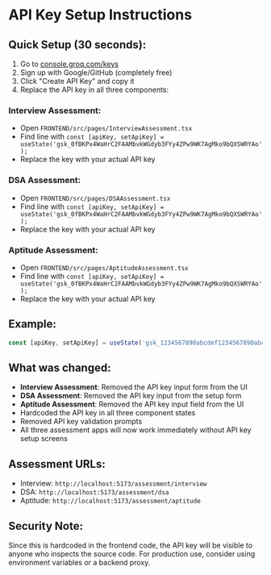 # API Key Setup Instructions

## Quick Setup (30 seconds):

1. Go to [console.groq.com/keys](https://console.groq.com/keys)
2. Sign up with Google/GitHub (completely free)
3. Click "Create API Key" and copy it
4. Replace the API key in all three components:

### Interview Assessment:
- Open `FRONTEND/src/pages/InterviewAssessment.tsx`
- Find line with `const [apiKey, setApiKey] = useState('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');`
- Replace the key with your actual API key

### DSA Assessment:
- Open `FRONTEND/src/pages/DSAAssessment.tsx`
- Find line with `const [apiKey, setApiKey] = useState('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');`
- Replace the key with your actual API key

### Aptitude Assessment:
- Open `FRONTEND/src/pages/AptitudeAssessment.tsx`
- Find line with `const [apiKey, setApiKey] = useState('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');`
- Replace the key with your actual API key

## Example:
```typescript
const [apiKey, setApiKey] = useState('gsk_1234567890abcdef1234567890abcdef');
```

## What was changed:
- **Interview Assessment**: Removed the API key input form from the UI
- **DSA Assessment**: Removed the API key input from the setup form
- **Aptitude Assessment**: Removed the API key input field from the UI
- Hardcoded the API key in all three component states
- Removed API key validation prompts
- All three assessment apps will now work immediately without API key setup screens

## Assessment URLs:
- Interview: `http://localhost:5173/assessment/interview`
- DSA: `http://localhost:5173/assessment/dsa`
- Aptitude: `http://localhost:5173/assessment/aptitude`

## Security Note:
Since this is hardcoded in the frontend code, the API key will be visible to anyone who inspects the source code. For production use, consider using environment variables or a backend proxy.